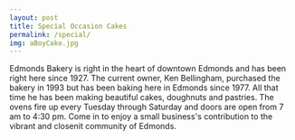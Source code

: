 ```yaml
---
layout: post
title: Special Occasion Cakes
permalink: /special/
img: aBoyCake.jpg
---
```


Edmonds Bakery is right in the heart of downtown Edmonds and has been right here since 1927. The current owner, Ken Bellingham, purchased the bakery in 1993 but has been baking here in Edmonds since 1977. All that time he has been making beautiful cakes, doughnuts and pastries. The ovens fire up every Tuesday through Saturday and  doors are open from 7 am to 4:30 pm. Come in to enjoy a small business's contribution to the vibrant and closenit community of Edmonds.

